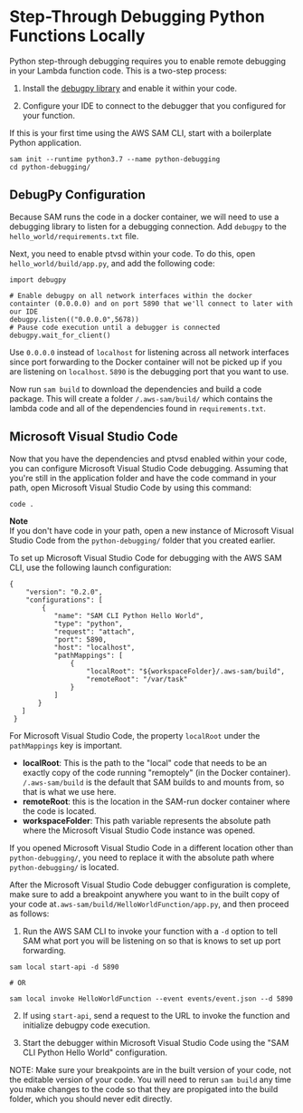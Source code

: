 # Step\-Through Debugging Python Functions Locally<a name="serverless-sam-cli-using-debugging-python"></a>

Python step\-through debugging requires you to enable remote debugging in your Lambda function code\. This is a two\-step process:

1. Install the [debugpy library](https://pypi.org/project/debugpy/) and enable it within your code\.

2. Configure your IDE to connect to the debugger that you configured for your function\.

If this is your first time using the AWS SAM CLI, start with a boilerplate Python application.

```
sam init --runtime python3.7 --name python-debugging
cd python-debugging/
```

## DebugPy Configuration<a name="serverless-sam-cli-using-debugging-python-ptvsd"></a>

Because SAM runs the code in a docker container, we will need to use a debugging library to listen for a debugging connection. Add `debugpy` to the `hello_world/requirements.txt` file.

Next, you need to enable ptvsd within your code\. To do this, open `hello_world/build/app.py`, and add the following code:

```
import debugpy

# Enable debugpy on all network interfaces within the docker containter (0.0.0.0) and on port 5890 that we'll connect to later with our IDE
debugpy.listen(("0.0.0.0",5678))
# Pause code execution until a debugger is connected
debugpy.wait_for_client()
```

Use `0.0.0.0` instead of `localhost` for listening across all network interfaces since port forwarding to the Docker container will not be picked up if you are listening on `localhost`\. `5890` is the debugging port that you want to use\.

Now run `sam build` to download the dependencies and build a code package. This will create a folder `/.aws-sam/build/` which contains the lambda code and all of the dependencies found in `requirements.txt`.

## Microsoft Visual Studio Code<a name="serverless-sam-cli-using-debugging-python-vs-code"></a>

Now that you have the dependencies and ptvsd enabled within your code, you can configure Microsoft Visual Studio Code debugging\. Assuming that you're still in the application folder and have the code command in your path, open Microsoft Visual Studio Code by using this command:

```
code .
```

**Note**  
 If you don't have code in your path, open a new instance of Microsoft Visual Studio Code from the `python-debugging/` folder that you created earlier\.

To set up Microsoft Visual Studio Code for debugging with the AWS SAM CLI, use the following launch configuration:

```
{
    "version": "0.2.0",
    "configurations": [
        {
           "name": "SAM CLI Python Hello World",
           "type": "python",
           "request": "attach",
           "port": 5890,
           "host": "localhost",
           "pathMappings": [
               {
                   "localRoot": "${workspaceFolder}/.aws-sam/build",
                   "remoteRoot": "/var/task"
               }
           ]
       }
   ]
 }
```

For Microsoft Visual Studio Code, the property `localRoot` under the `pathMappings` key is important\.
+ **localRoot**: This is the path to the "local" code that needs to be an exactly copy of the code running "remoptely" (in the Docker container). `/.aws-sam/build` is the default that SAM builds to and mounts from, so that is what we use here\.
+ **remoteRoot**: this is the location in the SAM-run docker container where the code is located.
+ **workspaceFolder**: This path variable represents the absolute path where the Microsoft Visual Studio Code instance was opened\.

If you opened Microsoft Visual Studio Code in a different location other than `python-debugging/`, you need to replace it with the absolute path where `python-debugging/` is located\.

After the Microsoft Visual Studio Code debugger configuration is complete, make sure to add a breakpoint anywhere you want to in the built copy of your code at`.aws-sam/build/HelloWorldFunction/app.py`, and then proceed as follows:

1. Run the AWS SAM CLI to invoke your function with a `-d` option to tell SAM what port you will be listening on so that is knows to set up port forwarding\.

```
sam local start-api -d 5890

# OR

sam local invoke HelloWorldFunction --event events/event.json --d 5890 
```

2. If using `start-api`, send a request to the URL to invoke the function and initialize debugpy code execution\.

3. Start the debugger within Microsoft Visual Studio Code using the "SAM CLI Python Hello World" configuration\.

NOTE: Make sure your breakpoints are in the built version of your code, not the editable version of your code. You will need to rerun `sam build` any time you make changes to the code so that they are propigated into the build folder, which you should never edit directly.

